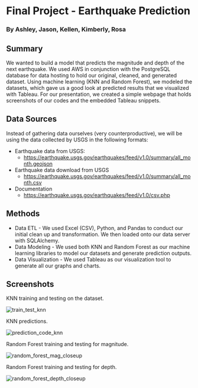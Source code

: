 # Final Project - Earthquake Prediction
### By Ashley, Jason, Kellen, Kimberly, Rosa

## Summary

We wanted to build a model that predicts the magnitude and depth of the next earthquake. We used AWS in conjunction with the PostgreSQL database for data hosting to hold our original, cleaned, and generated dataset. Using machine learning (KNN and Random Forest), we modeled the datasets, which gave us a good look at predicted results that we visualized with Tableau. For our presentation, we created a simple webpage that holds screenshots of our codes and the embedded Tableau snippets. 

## Data Sources
Instead of gathering data ourselves (very counterproductive), we will be using the data collected by USGS in the following formats:

- Earthquake data from USGS:
    - https://earthquake.usgs.gov/earthquakes/feed/v1.0/summary/all_month.geojson
- Earthquake data download from USGS
    - https://earthquake.usgs.gov/earthquakes/feed/v1.0/summary/all_month.csv
- Documentation 
    - https://earthquake.usgs.gov/earthquakes/feed/v1.0/csv.php

## Methods

- Data ETL - We used Excel (CSV), Python, and Pandas to conduct our initial clean up and transformation. We then loaded onto our data server with SQLAlchemy.
- Data Modeling - We used both KNN and Random Forest as our machine learning libraries to model our datasets and generate prediction outputs.
- Data Visualization - We used Tableau as our visualization tool to generate all our graphs and charts.

## Screenshots

KNN training and testing on the dataset.

![train_test_knn](https://user-images.githubusercontent.com/36454639/131228322-4c06079b-e714-42e6-a9d0-50d289388646.JPG)

KNN predictions.

![prediction_code_knn](https://user-images.githubusercontent.com/36454639/131228349-a631bad0-ce07-4445-8e66-9a1a26ad903e.JPG)

Random Forest training and testing for magnitude.

![random_forest_mag_closeup](https://user-images.githubusercontent.com/36454639/131228597-ac9dc8f9-1682-456b-b9ff-fef4cfa6b756.png)

Random Forest training and testing for depth.

![random_forest_depth_closeup](https://user-images.githubusercontent.com/36454639/131228602-d7b39df1-1835-4d23-a00b-69354cec5e2b.png)
 

